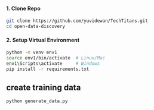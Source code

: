 #### 1. Clone Repo

```bash
git clone https://github.com/yuvidewan/TechTitans.git
cd open-data-discovery
```

#### 2. Setup Virtual Environment

```bash
python -m venv env1
source env1/bin/activate  # Linux/Mac
env1\Scripts\activate     # Windows
pip install -r requirements.txt
```

## create training data
```bash
python generate_data.py
```
 